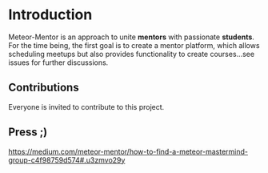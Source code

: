 # Introduction
Meteor-Mentor is an approach to unite **mentors** with passionate **students**.
For the time being, the first goal is to create a mentor platform, which allows scheduling meetups but also provides functionality to create courses...see issues for further discussions.

Contributions
-------------
Everyone is invited to contribute to this project.

Press ;)
--------
https://medium.com/meteor-mentor/how-to-find-a-meteor-mastermind-group-c4f98759d574#.u3zmvo29y
